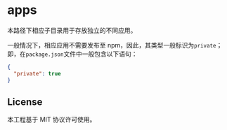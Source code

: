 # apps

本路径下相应子目录用于存放独立的不同应用。

一般情况下，相应应用不需要发布至 npm，因此，其类型一般标识为`private`；即，在`package.json`文件中一般包含以下语句：

```json
{
  "private": true
}
```

## License

本工程基于 MIT 协议许可使用。
